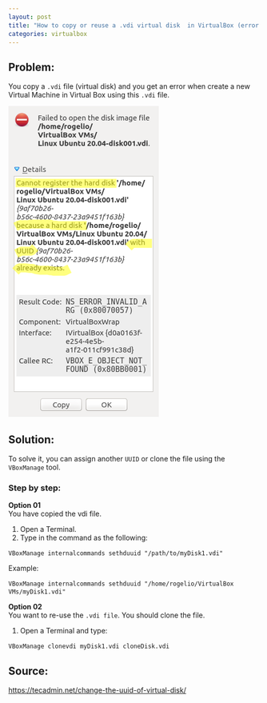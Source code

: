 ```yaml
---
layout: post
title: "How to copy or reuse a .vdi virtual disk  in VirtualBox (error: UUID already exists)"
categories: virtualbox
---
```


## Problem: 

You copy a `.vdi` file (virtual disk) and you get an error when create a new Virtual Machine in Virtual Box using this `.vdi` file.

![2021-11-17-error-Screenshot](https://raw.githubusercontent.com/rogelioprieto/linux-tips/master/_posts/images_posts/2021-11-17-error-Screenshot.png)

## Solution:
To solve it, you can assign another `UUID` or clone the file using the `VBoxManage` tool.

### Step by step:

**Option 01**\
You have copied the vdi file.
1. Open a Terminal.  
2. Type in the command as the following:  
```
VBoxManage internalcommands sethduuid "/path/to/myDisk1.vdi"
```
Example:
```
VBoxManage internalcommands sethduuid "/home/rogelio/VirtualBox VMs/myDisk1.vdi"
```

**Option 02**\
You want to re-use the `.vdi file`. You should clone the file.
1. Open a Terminal and type:
```
VBoxManage clonevdi myDisk1.vdi cloneDisk.vdi
```


## Source:
<https://tecadmin.net/change-the-uuid-of-virtual-disk/>  
